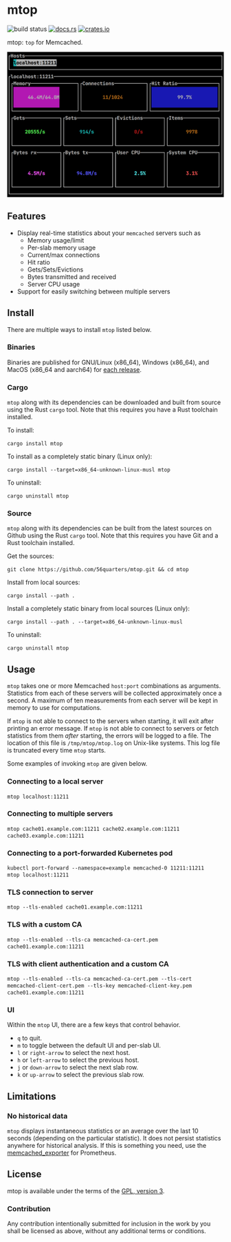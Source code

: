 # mtop

![build status](https://github.com/56quarters/mtop/actions/workflows/rust.yml/badge.svg)
[![docs.rs](https://docs.rs/mtop/badge.svg)](https://docs.rs/mtop/)
[![crates.io](https://img.shields.io/crates/v/mtop.svg)](https://crates.io/crates/mtop/)

mtop: `top` for Memcached.

![mtop](/images/mtop.png)

## Features

* Display real-time statistics about your `memcached` servers such as
  * Memory usage/limit
  * Per-slab memory usage
  * Current/max connections
  * Hit ratio
  * Gets/Sets/Evictions
  * Bytes transmitted and received
  * Server CPU usage
* Support for easily switching between multiple servers

## Install

There are multiple ways to install `mtop` listed below.

### Binaries

Binaries are published for GNU/Linux (x86_64), Windows (x86_64), and MacOS (x86_64 and aarch64)
for [each release](https://github.com/56quarters/mtop/releases).

### Cargo

`mtop` along with its dependencies can be downloaded and built from source using the
Rust `cargo` tool. Note that this requires you have a Rust toolchain installed.

To install:

```
cargo install mtop
```

To install as a completely static binary (Linux only):

```
cargo install --target=x86_64-unknown-linux-musl mtop 
```

To uninstall:

```
cargo uninstall mtop
```

### Source

`mtop` along with its dependencies can be built from the latest sources on Github using
the Rust `cargo` tool. Note that this requires you have Git and a Rust toolchain installed.

Get the sources:

```
git clone https://github.com/56quarters/mtop.git && cd mtop
```

Install from local sources:

```
cargo install --path .
```

Install a completely static binary from local sources (Linux only):

```
cargo install --path . --target=x86_64-unknown-linux-musl
```

To uninstall:

```
cargo uninstall mtop
```

## Usage

`mtop` takes one or more Memcached `host:port` combinations as arguments. Statistics from
each of these  servers will be collected approximately once a second. A maximum of ten
measurements from each server will be kept in memory to use for computations.

If `mtop` is not able to connect to the servers when starting, it will exit after printing
an error message. If `mtop` is not able to connect to servers or fetch statistics from
them _after_ starting, the errors will be logged to a file. The location of this file is
`/tmp/mtop/mtop.log` on Unix-like systems. This log file is truncated every time `mtop`
starts.

Some examples of invoking `mtop` are given below.

### Connecting to a local server
```
mtop localhost:11211
```

### Connecting to multiple servers

```
mtop cache01.example.com:11211 cache02.example.com:11211 cache03.example.com:11211
```

### Connecting to a port-forwarded Kubernetes pod

```
kubectl port-forward --namespace=example memcached-0 11211:11211
mtop localhost:11211
```

### TLS connection to server

```
mtop --tls-enabled cache01.example.com:11211
```

### TLS with a custom CA

```
mtop --tls-enabled --tls-ca memcached-ca-cert.pem cache01.example.com:11211
```

### TLS with client authentication and a custom CA

```
mtop --tls-enabled --tls-ca memcached-ca-cert.pem --tls-cert memcached-client-cert.pem --tls-key memcached-client-key.pem cache01.example.com:11211
```

### UI

Within the `mtop` UI, there are a few keys that control behavior.

* `q` to quit.
* `m` to toggle between the default UI and per-slab UI.
* `l` or `right-arrow` to select the next host.
* `h` or `left-arrow` to select the previous host.
* `j` or `down-arrow` to select the next slab row.
* `k` or `up-arrow` to select the previous slab row.

## Limitations

### No historical data

`mtop` displays instantaneous statistics or an average over the last 10 seconds (depending on
the particular statistic). It does not persist statistics anywhere for historical analysis. If
this is something you need, use the [memcached_exporter](https://github.com/prometheus/memcached_exporter)
for Prometheus.

## License

mtop is available under the terms of the [GPL, version 3](LICENSE).

### Contribution

Any contribution intentionally submitted  for inclusion in the work by you
shall be licensed as above, without any additional terms or conditions.
